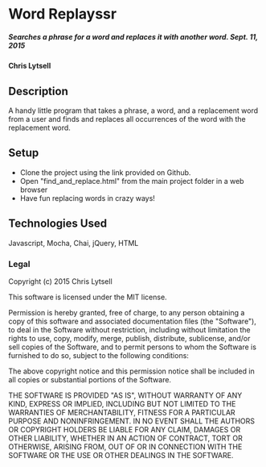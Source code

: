 # Word Replayssr

##### Searches a phrase for a word and replaces it with another word. Sept. 11, 2015

#### Chris Lytsell

## Description
A handy little program that takes a phrase, a word, and a replacement word from a user and finds and replaces all occurrences of the word with the replacement word.


## Setup
* Clone the project using the link provided on Github.
* Open "find_and_replace.html" from the main project folder in a web browser
* Have fun replacing words in crazy ways!

## Technologies Used

Javascript, Mocha, Chai, jQuery, HTML

### Legal

Copyright (c) 2015 Chris Lytsell

This software is licensed under the MIT license.

Permission is hereby granted, free of charge, to any person obtaining a copy
of this software and associated documentation files (the "Software"), to deal
in the Software without restriction, including without limitation the rights
to use, copy, modify, merge, publish, distribute, sublicense, and/or sell
copies of the Software, and to permit persons to whom the Software is
furnished to do so, subject to the following conditions:

The above copyright notice and this permission notice shall be included in
all copies or substantial portions of the Software.

THE SOFTWARE IS PROVIDED "AS IS", WITHOUT WARRANTY OF ANY KIND, EXPRESS OR
IMPLIED, INCLUDING BUT NOT LIMITED TO THE WARRANTIES OF MERCHANTABILITY,
FITNESS FOR A PARTICULAR PURPOSE AND NONINFRINGEMENT. IN NO EVENT SHALL THE
AUTHORS OR COPYRIGHT HOLDERS BE LIABLE FOR ANY CLAIM, DAMAGES OR OTHER
LIABILITY, WHETHER IN AN ACTION OF CONTRACT, TORT OR OTHERWISE, ARISING FROM,
OUT OF OR IN CONNECTION WITH THE SOFTWARE OR THE USE OR OTHER DEALINGS IN
THE SOFTWARE.
